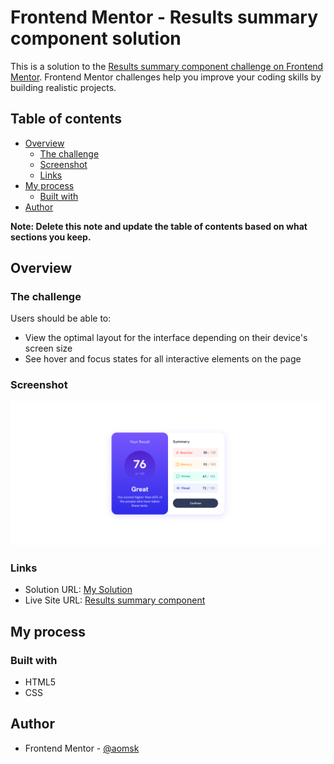 # Frontend Mentor - Results summary component solution

This is a solution to the [Results summary component challenge on Frontend Mentor](https://www.frontendmentor.io/challenges/results-summary-component-CE_K6s0maV). Frontend Mentor challenges help you improve your coding skills by building realistic projects.

## Table of contents

- [Overview](#overview)
  - [The challenge](#the-challenge)
  - [Screenshot](#screenshot)
  - [Links](#links)
- [My process](#my-process)
  - [Built with](#built-with)
- [Author](#author)

**Note: Delete this note and update the table of contents based on what sections you keep.**

## Overview

### The challenge

Users should be able to:

- View the optimal layout for the interface depending on their device's screen size
- See hover and focus states for all interactive elements on the page

### Screenshot

![results-summary-screenshot](https://github.com/aomsk/results-summary-component/blob/main/assets/results-summary-screenshot.png?raw=true)

### Links

- Solution URL: [My Solution](https://www.frontendmentor.io/solutions/results-summary-component-with-html-css-vl3xYL5M-i)
- Live Site URL: [Results summary component](https://aomsk.github.io/results-summary-component/)

## My process

### Built with

- HTML5
- CSS

## Author

- Frontend Mentor - [@aomsk](https://www.frontendmentor.io/profile/aomsk)

